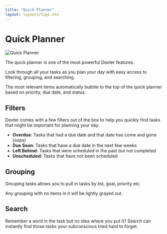 ```yaml
---
title: "Quick Planner"
layout: layouts/tips.vto
---
```


# Quick Planner

![Quick Planner](/assets/tips/quick-planner.gif)

The quick planner is one of the most powerful Dexter features.

Look through all your tasks as you plan your day with easy access to filtering, grouping, and searching.

The most relevant items automatically bubble to the top of the quick planner based on priority, due date, and status.

## Filters

Dexter comes with a few filters out of the box to help you quickly find tasks that might be important for planning your day.

- **Overdue**: Tasks that had a due date and that date has come and gone (oops)
- **Due Soon**: Tasks that have a due date in the next few weeks
- **Left Behind**: Tasks that were scheduled in the past but not completed
- **Unscheduled**: Tasks that have not been scheduled

## Grouping

Grouping tasks allows you to pull in tasks by list, goal, priority etc.

Any grouping with no items in it will be lightly grayed out.

## Search

Remember a word in the task but no idea where you put it? Search can instantly find those tasks your subconscious tried hard to forget.